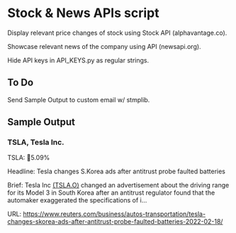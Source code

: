 # Stock & News APIs script 

Display relevant price changes of stock using Stock API (alphavantage.co).

Showcase relevant news of the company using API (newsapi.org).

Hide API keys in API_KEYS.py as regular strings.

## To Do 

Send Sample Output to custom email w/ stmplib. 

## Sample Output

### TSLA, Tesla Inc.

TSLA: 🔻5.09%

Headline: Tesla changes S.Korea ads after antitrust probe faulted batteries

Brief: Tesla Inc <a href="https://www.reuters.com/companies/TSLA.O" target="_blank">(TSLA.O)</a> changed an advertisement about the driving range for its Model 3 in South Korea after an antitrust regulator found that the automaker exaggerated the specifications of i…

URL: https://www.reuters.com/business/autos-transportation/tesla-changes-skorea-ads-after-antitrust-probe-faulted-batteries-2022-02-18/
